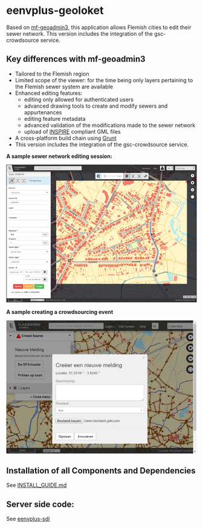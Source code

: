 # eenvplus-geoloket  

Based on [mf-geoadmin3](https://github.com/geoadmin/mf-geoadmin3), this application allows Flemish cities to edit their sewer network.
This version includes the integration of the gsc-crowdsource service.

## Key differences with mf-geoadmin3

- Tailored to the Flemish region
- Limited scope of the viewer: for the time being only layers pertaining to the Flemish sewer system are available
- Enhanced editing features:
    - editing only allowed for authenticated users
    - advanced drawing tools to create and modify sewers and appurtenances
    - editing feature metadata
    - advanced validation of the modifications made to the sewer network
    - upload of [INSPIRE](http://inspire.ec.europa.eu/) compliant GML files
- A cross-platform build chain using [Grunt](http://gruntjs.com/)
- This version includes the integration of the gsc-crowdsource service.


**A sample sewer network editing session:**

![geoloket screenshot](screenshot.png)

**A sample creating a crowdsourcing event**

![geoloket screenshot](screenshot_cs.png)

## Installation of all Components and Dependencies

See [INSTALL_GUIDE.md](INSTALL_GUIDE.md)

## Server side code:

See [eenvplus-sdi](https://github.com/VlaamseMilieumaatschappij/eenvplus-sdi)
